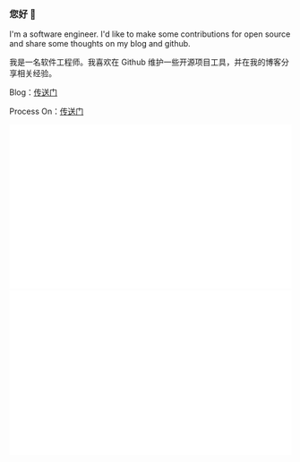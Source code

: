 ### 您好 🍨

I'm a software engineer. I'd like to make some contributions for open source and share some thoughts on my blog and github.

我是一名软件工程师。我喜欢在 Github 维护一些开源项目工具，并在我的博客分享相关经验。

Blog：[传送门](https://mengxiangge.netlify.app) 

Process On：[传送门](https://www.processon.com/u/5ff69eeb5653bb4ea210bd7e)

<a href="https://github.com/jstrieb/github-stats">

![](https://github.com/shiyindaxiaojie/github-stats/blob/master/generated/overview.svg)![](https://github.com/shiyindaxiaojie/github-stats/blob/master/generated/languages.svg)

</a>
